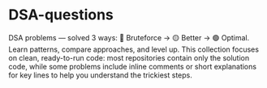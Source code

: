 # DSA-questions
DSA problems — solved 3 ways: 🔴 Bruteforce → 🟡 Better → 🟢 Optimal. Learn patterns, compare approaches, and level up. This collection focuses on clean, ready-to-run code: most repositories contain only the solution code, while some problems include inline comments or short explanations for key lines to help you understand the trickiest steps.
